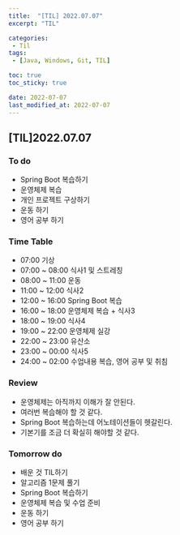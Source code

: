 ```yaml
---
title:  "[TIL] 2022.07.07"
excerpt: "TIL"

categories:
 - Til
tags:
 - [Java, Windows, Git, TIL]

toc: true
toc_sticky: true

date: 2022-07-07
last_modified_at: 2022-07-07
---
```


## [TIL]2022.07.07



### To do 
- Spring Boot 복습하기
- 운영체제 복습
- 개인 프로젝트 구상하기
- 운동 하기
- 영어 공부 하기   


### Time Table
- 07:00 기상
- 07:00 ~ 08:00 식사1 및 스트레칭
- 08:00 ~ 11:00 운동
- 11:00 ~ 12:00 식사2
- 12:00 ~ 16:00 Spring Boot 복습
- 16:00 ~ 18:00 운영체제 복습 + 식사3
- 18:00 ~ 19:00 식사4
- 19:00 ~ 22:00 운영체제 실강
- 22:00 ~ 23:00 유산소
- 23:00 ~ 00:00 식사5
- 24:00 ~ 02:00 수업내용 복습, 영어 공부 및 취침                   


### Review
- 운영체제는 아직까지 이해가 잘 안된다.
- 여러번 복습해야 할 것 같다.
- Spring Boot 복습하는데 어노테이션들이 헷갈린다.
- 기본기를 조금 더 확실히 해야할 것 같다.         
 


### Tomorrow do
- 배운 것 TIL하기
- 알고리즘 1문제 풀기
- Spring Boot 복습하기
- 운영체제 복습 및 수업 준비
- 운동 하기
- 영어 공부 하기
